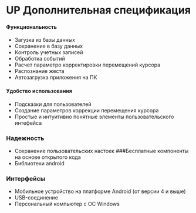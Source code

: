 # UP Дополнительная спецификация
#### Функциональность
* Загузка из базы данных
* Сохранение в базу данных
* Контроль учетных записей
* Обработка событий
* Расчет параметро корректировки перемещений курсора
* Распознание жеста
* Автозагрузка приложения на ПК
#### Удобство использования
* Подсказки для пользователей
* Создание параметров коррекции перемещения курсора
* Простые и интуитивно понятные элементы пользовательского интефейса
### Надежность
* Сохранение пользовательских настоек
###Бесплатные компоненты на основе открытого кода
* Библиотеки android
### Интерфейсы
* Мобильное устройство на платформе Android (от версии 4 и выше)
* USB-соединение
* Персональный компьютер с ОС Windows
